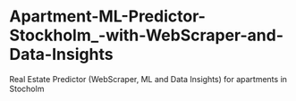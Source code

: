 # Apartment-ML-Predictor-Stockholm_-with-WebScraper-and-Data-Insights
Real Estate Predictor (WebScraper, ML and Data Insights) for apartments in Stocholm
